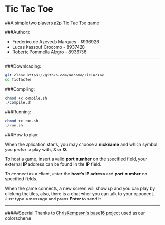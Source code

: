 Tic Tac Toe
===========
##A simple two players p2p Tic Tac Toe game

###Authors:

* Frederico de Azevedo Marques - 8936926
* Lucas Kassouf Crocomo	       - 8937420
* Roberto Pommella Alegro      - 8936756

* * *

###Downloading:

```bash
git clone https://github.com/Kasama/TicTacToe
cd TicTacToe
```

###Compiling:
	
```bash
chmod +x compile.sh
./compile.sh
```

###Running:
    
```bash
chmod +x run.sh
./run.sh
```

###How to play:
	
When the aplication starts, you may choose a **nickname** and which symbol you prefer to play with, **X** or **O**.

To host a game, insert a valid **port number** on the specified field, your external **IP** address can be found in the **IP** field.

To connect as a client, enter the **host's IP adress** and **port number** on specified fields.

When the game connects, a new screen will show up and you can play by clicking the tiles, also, there is a chat wher you can talk to your opponent. Just type a message and press **Enter** to send it.
	
* * *

#####Special Thanks to [ChrisKempson's base16 project](https://github.com/chriskempson/base16) used as our colorscheme
